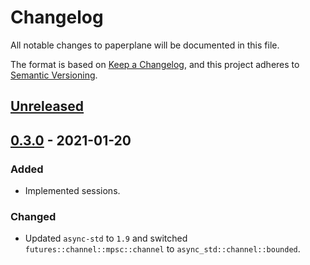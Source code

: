 # Changelog

All notable changes to paperplane will be documented in this file.

The format is based on [Keep a Changelog](https://keepachangelog.com/en/1.0.0/),
and this project adheres to [Semantic Versioning](https://doc.rust-lang.org/cargo/reference/semver.html).

## [Unreleased]

## [0.3.0] - 2021-01-20

### Added

- Implemented sessions.

### Changed

- Updated `async-std` to `1.9` and switched `futures::channel::mpsc::channel` to `async_std::channel::bounded`.

[unreleased]: https://gitlab.com/rasmusmerzin/paperplane/compare/v0.3.0...staging
[0.3.0]: https://gitlab.com/rasmusmerzin/paperplane/compare/v0.2.2...v0.3.0
